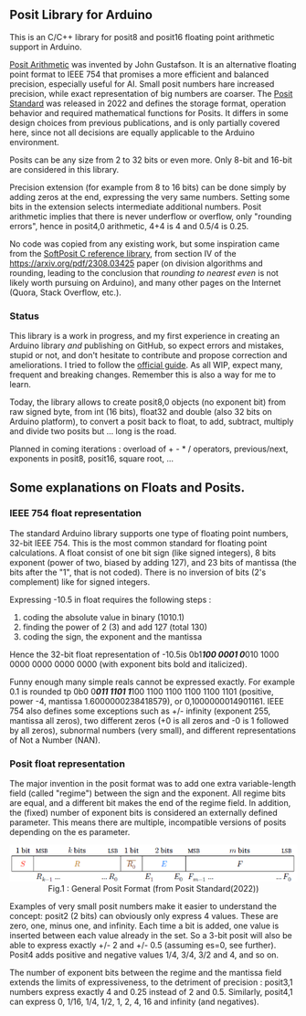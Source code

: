## Posit Library for Arduino

This is an C/C++ library for posit8 and posit16 floating point arithmetic support in Arduino.

[Posit Arithmetic](https://posithub.org/docs/Posits4.pdf) was invented by John Gustafson. It is an alternative floating point format to IEEE 754 that promises a more efficient and balanced precision, especially useful for AI. Small posit numbers hare increased precision, while exact representation of big numbers are coarser. The [Posit Standard](https://posithub.org/docs/posit_standard-2.pdf) was released in 2022 and defines the storage format, operation behavior and required mathematical functions for Posits. It differs in some design choices from previous publications, and is only partially covered here, since not all decisions are equally applicable to the Arduino environment.

Posits can be any size from 2 to 32 bits or even more. Only 8-bit and 16-bit are considered in this library.

Precision extension (for example from 8 to 16 bits) can be done simply by adding zeros at the end, expressing the very same numbers. Setting some bits in the extension selects intermediate additional numbers. Posit arithmetic implies that there is never underflow or overflow, only "rounding errors", hence in posit4,0 arithmetic, 4+4 is 4 and 0.5/4 is 0.25. 

No code was copied from any existing work, but some inspiration came from the [SoftPosit C reference library](https://gitlab.com/cerlane/SoftPosit), from section IV of the https://arxiv.org/pdf/2308.03425 paper (on division algorithms and rounding, leading to the conclusion that *rounding to nearest even* is not likely worth pursuing on Arduino), and many other pages on the Internet (Quora, Stack Overflow, etc.).

### Status 
This library is a work in progress, and my first experience in creating an Arduino library _and_ publishing on GitHub, so expect errors and mistakes, stupid or not, and don't hesitate to contribute and propose correction and ameliorations. I tried to follow the [official guide](https://docs.arduino.cc/learn/contributions/). 
As all WIP, expect many, frequent and breaking changes. Remember this is also a way for me to learn.

Today, the library allows to create posit8,0 objects (no  exponent bit) from raw signed byte, from int (16 bits), float32 and double (also 32 bits on Arduino platform), to convert a posit back to float, to add, subtract, multiply and divide two posits but ... long is the road.

Planned in coming iterations : overload of + - * / operators, previous/next, exponents in posit8, posit16, square root, ...

## Some explanations on Floats and Posits.
### IEEE 754 float representation
The standard Arduino library supports one type of floating point numbers, 32-bit IEEE 754. This is the most common standard for floating point calculations. A float consist of one bit sign (like signed integers), 8 bits exponent (power of two, biased by adding 127), and 23 bits of mantissa (the bits after the "1", that is not coded). There is no inversion of bits (2's complement) like for signed integers.

Expressing -10.5 in float requires the following steps :
1. coding the absolute value in binary (1010.1)
2. finding the power of 2 (3) and add 127 (total 130)
3. coding the sign, the exponent and the mantissa

Hence the 32-bit float representation of -10.5is 0b1***100 0001 0***010 1000 0000 0000 0000 0000 (with exponent bits bold and italicized). 

Funny enough many simple reals cannot be expressed exactly. For example 0.1 is rounded tp 0b0 0***011 1101 1***100 1100 1100 1100 1100 1101 (positive, power -4, mantissa 1.6000000238418579), or 0,1000000014901161. IEEE 754 also defines some exceptions such as +/- infinity (exponent 255, mantissa all zeros), two different zeros (+0 is all zeros and -0 is 1 followed by all zeros), subnormal numbers (very small), and different representations of Not a Number (NAN).

### Posit float representation
The major invention in the posit format was to add one extra variable-length field (called "regime") between the sign and the exponent. All regime bits are equal, and a different bit makes the end of the regime field. In addition, the (fixed) number of exponent bits is considered an externally defined parameter. This means there are multiple, incompatible versions of posits depending on the es parameter.

<p align="center"><img src="posit_standard_format.png"><br>
Fig.1 : General Posit Format (from Posit Standard(2022))
</p>

Examples of very small posit numbers make it easier to understand the concept: posit2 (2 bits) can obviously only express 4 values. These are zero, one, minus one, and infinity. Each time a bit is added, one value is inserted between each value already in the set. So a 3-bit posit will also be able to express exactly +/- 2 and +/- 0.5 (assuming es=0, see further). Posit4 adds positive and negative values 1/4, 3/4, 3/2 and 4, and so on. 

The number of exponent bits between the regime and the mantissa field extends the limits of expressiveness, to the detriment of precision : posit3,1 numbers express exactly 4 and 0.25 instead of 2 and 0.5. Similarly, posit4,1 can express 0, 1/16, 1/4, 1/2, 1, 2, 4, 16 and infinity (and negatives).
